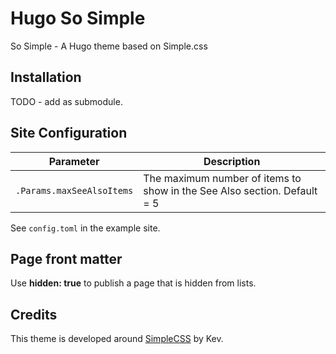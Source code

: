# Hugo So Simple

So Simple - A Hugo theme based on Simple.css

## Installation

TODO - add as submodule.

## Site Configuration

Parameter | Description
--- | ---
`.Params.maxSeeAlsoItems` | The maximum number of items to show in the See Also section. Default = 5

See `config.toml` in the example site.

## Page front matter

Use **hidden: true** to publish a page that is hidden from lists.

## Credits

This theme is developed around [SimpleCSS](https://simplecss.org/) by Kev.
